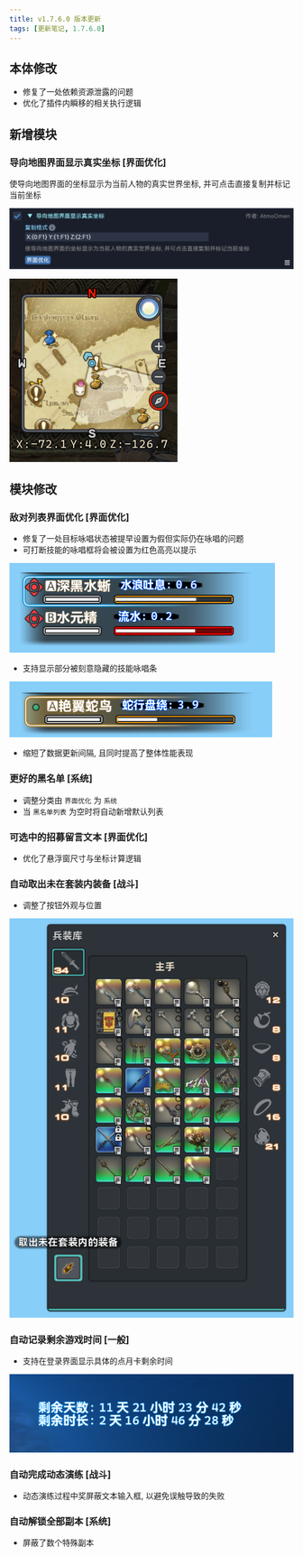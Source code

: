```yaml
---
title: v1.7.6.0 版本更新
tags: [更新笔记, 1.7.6.0]
---
```


## 本体修改

- 修复了一处依赖资源泄露的问题
- 优化了插件内瞬移的相关执行逻辑

## 新增模块

### 导向地图界面显示真实坐标 [界面优化]

使导向地图界面的坐标显示为当前人物的真实世界坐标, 并可点击直接复制并标记当前坐标

![RealPositionInNaviMap](/assets/Changelog/1.7.6.0/RealPositionInNaviMap.png)

![RealPositionInNaviMap-UI](/assets/Changelog/1.7.6.0/RealPositionInNaviMap-UI.png)

## 模块修改

### 敌对列表界面优化 [界面优化]

- 修复了一处目标咏唱状态被提早设置为假但实际仍在咏唱的问题
- 可打断技能的咏唱框将会被设置为红色高亮以提示

![OptimizedEnemyList-InterruptableAction](/assets/Changelog/1.7.6.0/OptimizedEnemyList-InterruptableAction.png)

- 支持显示部分被刻意隐藏的技能咏唱条

![OptimizedEnemyList-HiddenAction.png](/assets/Changelog/1.7.6.0/OptimizedEnemyList-HiddenAction.png)

- 缩短了数据更新间隔, 且同时提高了整体性能表现

### 更好的黑名单 [系统]

- 调整分类由 `界面优化` 为 `系统`
- 当 `黑名单列表` 为空时将自动新增默认列表

### 可选中的招募留言文本 [界面优化]

- 优化了悬浮窗尺寸与坐标计算逻辑

### 自动取出未在套装内装备 [战斗]

- 调整了按钮外观与位置

![AutoMoveGearsNotInSet-UI](/assets/Changelog/1.7.6.0/AutoMoveGearsNotInSet-UI.png)

### 自动记录剩余游戏时间 [一般]

- 支持在登录界面显示具体的点月卡剩余时间

![AutoRecordSubTimeLeft-UI](/assets/Changelog/1.7.6.0/AutoRecordSubTimeLeft-UI.png)

### 自动完成动态演练 [战斗]

- 动态演练过程中奖屏蔽文本输入框, 以避免误触导致的失败

### 自动解锁全部副本 [系统]

- 屏蔽了数个特殊副本
